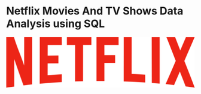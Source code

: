 # Netflix Movies And TV Shows Data Analysis using SQL


![Netflix Logo](https://github.com/arshitsharmaa/netflix_sql_project/blob/main/netflix-seeklogo.png)


